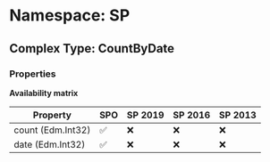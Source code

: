 # Namespace: SP

## Complex Type: CountByDate

### Properties

**Availability matrix**

Property | SPO | SP 2019 | SP 2016 | SP 2013
----------|-----|---------|---------|--------
count (Edm.Int32) | ✅ | ❌ | ❌ | ❌
date (Edm.Int32) | ✅ | ❌ | ❌ | ❌

